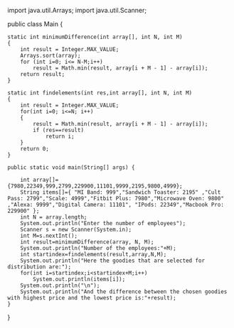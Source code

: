 import java.util.Arrays;
import java.util.Scanner;

public class Main {

    static int minimumDifference(int array[], int N, int M)
    {
        int result = Integer.MAX_VALUE;
        Arrays.sort(array);
        for (int i=0; i<= N-M;i++)
            result = Math.min(result, array[i + M - 1] - array[i]);
        return result;
    }

    static int findelements(int res,int array[], int N, int M)
    {
        int result = Integer.MAX_VALUE;
        for(int i=0; i<=N; i++)
        {
            result = Math.min(result, array[i + M - 1] - array[i]);
            if (res==result)
                return i;
        }
        return 0;
    }

    public static void main(String[] args) {

        int array[]={7980,22349,999,2799,229900,11101,9999,2195,9800,4999};
        String items[]={ "MI Band: 999","Sandwich Toaster: 2195" ,"Cult Pass: 2799","Scale: 4999","Fitbit Plus: 7980","Microwave Oven: 9800"  ,"Alexa: 9999","Digital Camera: 11101", "IPods: 22349","Macbook Pro: 229900" };
        int N = array.length;
        System.out.println("Enter the number of employees");
        Scanner s = new Scanner(System.in);
        int M=s.nextInt();
        int result=minimumDifference(array, N, M);
        System.out.println("Number of the employees:"+M);
        int startindex=findelements(result,array,N,M);
        System.out.println("Here the goodies that are selected for distribution are:");
        for(int i=startindex;i<startindex+M;i++)
            System.out.println(items[i]);
        System.out.println("\n");
        System.out.println("And the difference between the chosen goodies with highest price and the lowest price is:"+result);
    }
}
